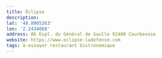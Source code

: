 ```yaml
---
title: Éclipse
description:
lat: '48.8905263'
lon: '2.2434088'
address: 86 Espl. du Général de Gaulle 92400 Courbevoie
website: https://www.eclipse-ladefense.com
tags: à-essayer restaurant bistronomique
---
```

